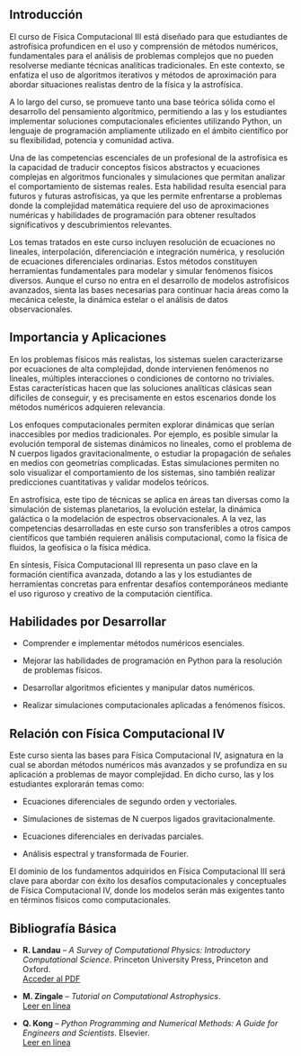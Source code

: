 ## Introducción

El curso de Física Computacional III está diseñado para que estudiantes de astrofísica profundicen en el uso y comprensión de métodos numéricos, fundamentales para el análisis de problemas complejos que no pueden resolverse mediante técnicas analíticas tradicionales. En este contexto, se enfatiza el uso de algoritmos iterativos y métodos de aproximación para abordar situaciones realistas dentro de la física y la astrofísica.

A lo largo del curso, se promueve tanto una base teórica sólida como el desarrollo del pensamiento algorítmico, permitiendo a las y los estudiantes implementar soluciones computacionales eficientes utilizando Python, un lenguaje de programación ampliamente utilizado en el ámbito científico por su flexibilidad, potencia y comunidad activa.

Una de las competencias escenciales de un profesional de la astrofísica es la capacidad de traducir conceptos físicos abstractos y ecuaciones complejas en algoritmos funcionales y simulaciones que permitan analizar el comportamiento de sistemas reales. Esta habilidad resulta esencial para futuros y futuras astrofísicas, ya que les permite enfrentarse a problemas donde la complejidad matemática requiere del uso de aproximaciones numéricas y habilidades de programación para obtener resultados significativos y descubrimientos relevantes.

Los temas tratados en este curso incluyen resolución de ecuaciones no lineales, interpolación, diferenciación e integración numérica, y resolución de ecuaciones diferenciales ordinarias. Estos métodos constituyen herramientas fundamentales para modelar y simular fenómenos físicos diversos. Aunque el curso no entra en el desarrollo de modelos astrofísicos avanzados, sienta las bases necesarias para continuar hacia áreas como la mecánica celeste, la dinámica estelar o el análisis de datos observacionales.

## Importancia y Aplicaciones

En los problemas físicos más realistas, los sistemas suelen caracterizarse por ecuaciones de alta complejidad, donde intervienen fenómenos no lineales, múltiples interacciones o condiciones de contorno no triviales. Estas características hacen que las soluciones analíticas clásicas sean díficiles de conseguir, y es precisamente en estos escenarios donde los métodos numéricos adquieren relevancia.

Los enfoques computacionales permiten explorar dinámicas que serían inaccesibles por medios tradicionales. Por ejemplo, es posible simular la evolución temporal de sistemas dinámicos no lineales, como el problema de N cuerpos ligados gravitacionalmente, o estudiar la propagación de señales en medios con geometrías complicadas. Estas simulaciones permiten no solo visualizar el comportamiento de los sistemas, sino también realizar predicciones cuantitativas y validar modelos teóricos.

En astrofísica, este tipo de técnicas se aplica en áreas tan diversas como la simulación de sistemas planetarios, la evolución estelar, la dinámica galáctica o la modelación de espectros observacionales. A la vez, las competencias desarrolladas en este curso son transferibles a otros campos científicos que también requieren análisis computacional, como la física de fluidos, la geofísica o la física médica.

En síntesis, Física Computacional III representa un paso clave en la formación científica avanzada, dotando a las y los estudiantes de herramientas concretas para enfrentar desafíos contemporáneos mediante el uso riguroso y creativo de la computación científica.

## Habilidades por Desarrollar

- Comprender e implementar métodos numéricos esenciales.

- Mejorar las habilidades de programación en Python para la resolución de problemas físicos.

- Desarrollar algoritmos eficientes y manipular datos numéricos.

- Realizar simulaciones computacionales aplicadas a fenómenos físicos.

## Relación con Física Computacional IV

Este curso sienta las bases para Física Computacional IV, asignatura en la cual se abordan métodos numéricos más avanzados y se profundiza en su aplicación a problemas de mayor complejidad. En dicho curso, las y los estudiantes explorarán temas como:

- Ecuaciones diferenciales de segundo orden y vectoriales.

- Simulaciones de sistemas de N cuerpos ligados gravitacionalmente.

- Ecuaciones diferenciales en derivadas parciales.

- Análisis espectral y transformada de Fourier.

El dominio de los fundamentos adquiridos en Física Computacional III será clave para abordar con éxito los desafíos computacionales y conceptuales de Física Computacional IV, donde los modelos serán más exigentes tanto en términos físicos como computacionales.

## Bibliografía Básica

- **R. Landau** – *A Survey of Computational Physics: Introductory Computational Science*. Princeton University Press, Princeton and Oxford.  
  [Acceder al PDF](https://www.dsf.unica.it/~fiore/survey.pdf)

- **M. Zingale** – *Tutorial on Computational Astrophysics*.  
  [Leer en línea](https://zingale.github.io/comp_astro_tutorial/intro.html)

- **Q. Kong** – *Python Programming and Numerical Methods: A Guide for Engineers and Scientists*. Elsevier.  
  [Leer en línea](https://pythonnumericalmethods.berkeley.edu/notebooks/Index.html)
